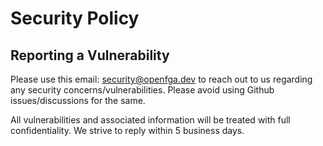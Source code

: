# Security Policy

## Reporting a Vulnerability

Please use this email: security@openfga.dev to reach out to us regarding any security concerns/vulnerabilities. Please avoid using Github issues/discussions for the same.

All vulnerabilities and associated information will be treated with full confidentiality. We strive to reply within 5 business days.
